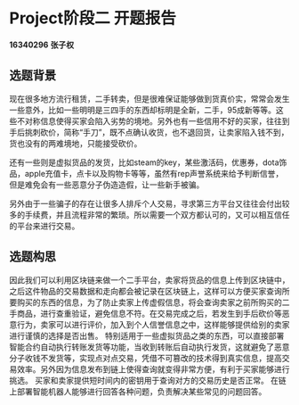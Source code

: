 # Project阶段二 开题报告

**16340296**
**张子权**

## 选题背景

现在很多地方流行租赁，二手转卖，但是很难保证能够做到货真价实，常常会发生一些意外，比如一些明明是三四手的东西却标明是全新，二手，95成新等等。这些不对称信息使得买家会陷入劣势的境地。另外也有一些信用不好的买家，往往到手后挑刺砍价，简称“手刀”，既不点确认收货，也不退回货，让卖家陷入钱不到，货也没有的两难境地，只能接受砍价。

还有一些则是虚拟货品的发货，比如steam的key，某些激活码，优惠券，dota饰品，apple充值卡，点卡以及购物卡等等，虽然有rep声誉系统来给予判断信誉，但是难免会有一些恶意分子伪造造假，让一些新手被骗。

另外由于一些骗子的存在让很多人排斥个人交易，寻求第三方平台又往往会付出较多的手续费，并且流程非常的繁琐。所以需要一个双方都认可的，又可以相互信任的平台来进行交易。

## 选题构思

因此我们可以利用区块链来做一个二手平台，卖家将货品的信息上传到区块链中，之后这件物品的交易数据和走向都会被记录在区块链上，这样可以方便买家查询所要购买的东西的信息，为了防止卖家上传虚假信息，将会查询卖家之前所购买的二手商品，进行查重验证，避免信息不符。在交易完成之后，若发生到手后砍价等恶意行为，卖家可以进行评价，加入到个人信誉信息之中，这样能够提供给别的卖家进行谨慎的选择是否出售。
特别适用于一些虚拟货品之类的东西，可以直接部署智能合约自动执行转账发货等功能，当收到转账后自动执行发货，这就避免了恶意分子收钱不发货等，实现点对点交易，凭借不可篡改的技术得到真实信息，提高交易效率。另外因为信息发布到链上使得查询就变得非常方便，有利于买家能够进行挑选。
买家和卖家提供短时间内的密钥用于查询对方的交易历史是否正常。
在链上部署智能机器人能够进行回答各种问题，负责解决某些常见的问题回答。